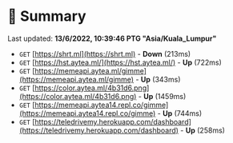 # 📖 Summary
Last updated: **13/6/2022, 10:39:46 PTG "Asia/Kuala_Lumpur"**

- `GET` [https://shrt.ml](https://shrt.ml) - **Down** (213ms)
- `GET` [https://hst.aytea.ml/](https://hst.aytea.ml/) - **Up** (722ms)
- `GET` [https://memeapi.aytea.ml/gimme](https://memeapi.aytea.ml/gimme) - **Up** (343ms)
- `GET` [https://color.aytea.ml/4b31d6.png](https://color.aytea.ml/4b31d6.png) - **Up** (1459ms)
- `GET` [https://memeapi.aytea14.repl.co/gimme](https://memeapi.aytea14.repl.co/gimme) - **Up** (744ms)
- `GET` [https://teledrivemy.herokuapp.com/dashboard](https://teledrivemy.herokuapp.com/dashboard) - **Up** (258ms)
